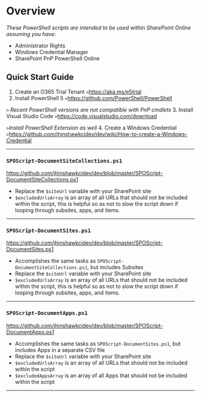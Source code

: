 # Overview

_These PowerShell scripts are intended to be used within SharePoint Online assuming you have:_
* Administrator Rights
* Windows Credential Manager
* SharePoint PnP PowerShell Online

## Quick Start Guide
1. Create an O365 Trial Tenant
`>`https://aka.ms/e5trial 
2. Install PowerShell 5
`>`https://github.com/PowerShell/PowerShell
  
`>` _Recent PowerShell versions are not compatible with PnP cmdlets_
3. Install Visual Studio Code
`>`https://code.visualstudio.com/download
  
`>`_Install PowerShell Extension as well_
4. Create a Windows Credential
`>`https://github.com/jhinshawkcidev/dev/wiki/How-to-create-a-Windows-Credential

***
### `SPOScript-DocumentSiteCollections.ps1`
https://github.com/jhinshawkcidev/dev/blob/master/SPOScript-DocumentSiteCollections.ps1
* Replace the `$siteUrl` variable with your SharePoint site
* `$excludedUrlsArray` is an array of all URLs that should not be included within the script, this is helpful so as not to slow the script down if looping through subsites, apps, and items.

***
### `SPOScript-DocumentSites.ps1`
https://github.com/jhinshawkcidev/dev/blob/master/SPOScript-DocumentSites.ps1
* Accomplishes the same tasks as `SPOScript-DocumentSiteCollections.ps1`, but includes Subsites
* Replace the `$siteUrl` variable with your SharePoint site
* `$excludedUrlsArray` is an array of all URLs that should not be included within the script, this is helpful so as not to slow the script down if looping through subsites, apps, and items.

***
### `SPOScript-DocumentApps.ps1`
https://github.com/jhinshawkcidev/dev/blob/master/SPOScript-DocumentApps.ps1
* Accomplishes the same tasks as `SPOScript-DocumentSites.ps1`, but includes Apps in a separate CSV file
* Replace the `$siteUrl` variable with your SharePoint site
* `$excludedUrlsArray` is an array of all URLs that should not be included within the script
* `$excludedAppsArray` is an array of all Apps that should not be included within the script

***
